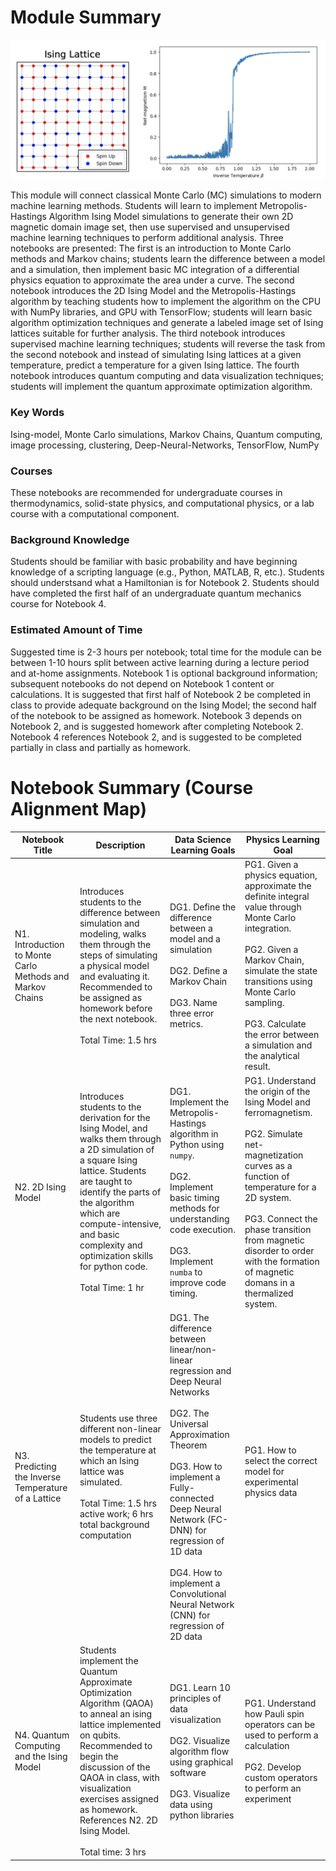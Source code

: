 # Module Summary

![Ising lattice and net magnetization curve from notebook 02](README_img.png)

This module will connect classical Monte Carlo (MC) simulations to modern machine learning methods. Students will learn to implement Metropolis-Hastings Algorithm Ising Model simulations to generate their own 2D magnetic domain image set, then use supervised and unsupervised machine learning techniques to perform additional analysis.  Three notebooks are presented: The first is an introduction to Monte Carlo methods and Markov chains; students learn the difference between a model and a simulation, then implement basic MC integration of a differential physics equation to approximate the area under a curve.  The second notebook introduces the 2D Ising Model and the Metropolis-Hastings algorithm by teaching students how to implement the algorithm on the CPU with NumPy libraries, and GPU with TensorFlow; students will learn basic algorithm optimization techniques and generate a labeled image set of Ising lattices suitable for further analysis.  The third notebook introduces supervised machine learning techniques; students will reverse the task from the second notebook and instead of simulating Ising lattices at a given temperature, predict a temperature for a given Ising lattice.  The fourth notebook introduces quantum computing and data visualization techniques; students will implement the quantum approximate optimization algorithm.

### Key Words

Ising-model, Monte Carlo simulations, Markov Chains, Quantum computing, image processing, clustering, Deep-Neural-Networks, TensorFlow, NumPy

### Courses
These notebooks are recommended for undergraduate courses in thermodynamics, solid-state physics, and computational physics, or a lab course with a computational component.

### Background Knowledge

Students should be familiar with basic probability and have beginning knowledge of a scripting language (e.g., Python, MATLAB, R, etc.).
Students should understsand what a Hamiltonian is for Notebook 2.  Students should have completed the first half of an undergraduate quantum mechanics course for Notebook 4.

### Estimated Amount of Time

Suggested time is 2-3 hours per notebook; total time for the module can be between 1-10 hours split between active learning during a lecture period and at-home assignments.  Notebook 1 is optional background information; subsequent notebooks do not depend on Notebook 1 content or calculations.  It is suggested that first half of Notebook 2 be completed in class to provide adequate background on the Ising Model; the second half of the notebook to be assigned as homework.  Notebook 3 depends on Notebook 2, and is suggested homework after completing Notebook 2.  Notebook 4 references Notebook 2, and is suggested to be completed partially in class and partially as homework.

# Notebook Summary (Course Alignment Map)

|Notebook Title|Description|Data Science Learning Goals|Physics Learning Goal|
|--------------|-----------|---------------------------|---------------------|
|N1. Introduction to Monte Carlo Methods and Markov Chains | Introduces students to the difference between simulation and modeling, walks them through the steps of simulating a physical model and evaluating it.  Recommended to be assigned as homework before the next notebook.<br><br>Total Time: 1.5 hrs| DG1. Define the difference between a model and a simulation<br><br>DG2. Define a Markov Chain<br><br>DG3. Name three error metrics.|PG1. Given a physics equation, approximate the definite integral value through Monte Carlo integration. <br><br>PG2. Given a Markov Chain, simulate the state transitions using Monte Carlo sampling.<br><br>PG3. Calculate the error between a simulation and the analytical result.|
|N2. 2D Ising Model | Introduces students to the derivation for the Ising Model, and walks them through a 2D simulation of a square Ising lattice.  Students are taught to identify the parts of the algorithm which are compute-intensive, and basic complexity and optimization skills for python code. <br><br> Total Time: 1 hr| DG1. Implement the Metropolis-Hastings algorithm in Python using `numpy`.<br><br>DG2. Implement basic timing methods for understanding code execution. <br><br>DG3. Implement `numba` to improve code timing. | PG1. Understand the origin of the Ising Model and ferromagnetism. <br><br>PG2. Simulate net-magnetization curves as a function of temperature for a 2D system.<br><br> PG3. Connect the phase transition from magnetic disorder to order with the formation of magnetic domans in a thermalized system.|
|N3. Predicting the Inverse Temperature of a Lattice|Students use three different non-linear models to predict the temperature at which an Ising lattice was simulated.  <br><br> Total Time: 1.5 hrs active work; 6 hrs total background computation | DG1. The difference between linear/non-linear regression and Deep Neural Networks<br><br>DG2. The Universal Approximation Theorem <br><br>DG3. How to implement a Fully-connected Deep Neural Network (FC-DNN) for regression of 1D data <br><br>DG4. How to implement a Convolutional Neural Network (CNN) for regression of 2D data|PG1. How to select the correct model for experimental physics data<br><br> | 
|N4. Quantum Computing and the Ising Model| Students implement the Quantum Approximate Optimization Algorithm (QAOA) to anneal an ising lattice implemented on qubits.  Recommended to begin the discussion of the QAOA in class, with visualization exercises assigned as homework.  References N2. 2D Ising Model.  <br><br>Total time: 3 hrs|DG1. Learn 10 principles of data visualization<br><br>DG2. Visualize algorithm flow using graphical software<br><br>DG3. Visualize data using python libraries|PG1. Understand how Pauli spin operators can be used to perform a calculation<br><br>PG2. Develop custom operators to perform an experiment
